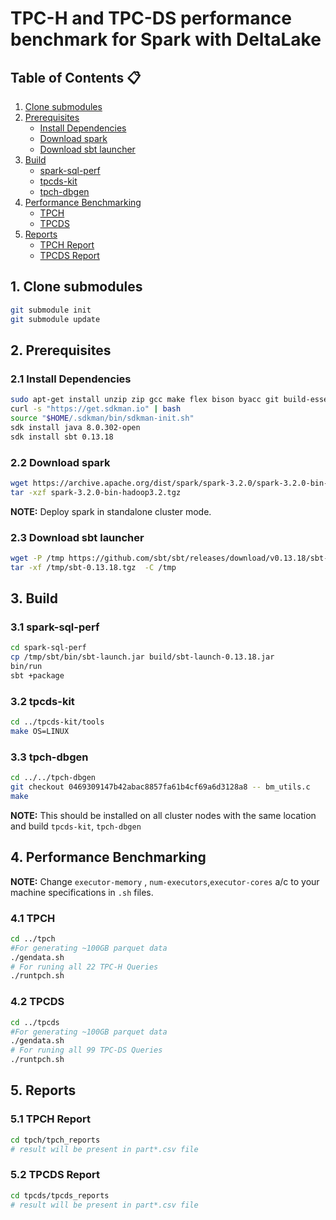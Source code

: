 # TPC-H and TPC-DS performance benchmark for Spark with DeltaLake

## Table of Contents :clipboard:
1. [Clone submodules](#1-clone-submodules)
2. [Prerequisites](#2-prerequisites)
    - [Install Dependencies](#21-install-dependencies)
    - [Download spark](#22-download-spark)
    - [Download sbt launcher](#23-download-sbt-launcher)
3. [Build](#3-build)
    - [spark-sql-perf](#31-spark-sql-perf)
    - [tpcds-kit](#32-tpcds-kit)
    - [tpch-dbgen](#33-tpch-dbgen)
4. [Performance Benchmarking](#4-performance-benchmarking)
    - [TPCH](#41-tpch)
    - [TPCDS](#42-tpcds)
5. [Reports](#5-performance-reports)
    - [TPCH Report](#51-tpch-reports)
    - [TPCDS Report](#52-tpcds-reports)

## 1. Clone submodules

```bash
git submodule init
git submodule update
```

## 2. Prerequisites

### 2.1 Install Dependencies

```bash
sudo apt-get install unzip zip gcc make flex bison byacc git build-essential -y
curl -s "https://get.sdkman.io" | bash
source "$HOME/.sdkman/bin/sdkman-init.sh"
sdk install java 8.0.302-open
sdk install sbt 0.13.18
```

### 2.2 Download spark

```bash
wget https://archive.apache.org/dist/spark/spark-3.2.0/spark-3.2.0-bin-hadoop3.2.tgz
tar -xzf spark-3.2.0-bin-hadoop3.2.tgz
```
**NOTE:** Deploy spark in standalone cluster mode. 

### 2.3 Download sbt launcher

```bash
wget -P /tmp https://github.com/sbt/sbt/releases/download/v0.13.18/sbt-0.13.18.tgz
tar -xf /tmp/sbt-0.13.18.tgz  -C /tmp
```


## 3. Build

### 3.1 spark-sql-perf

```bash
cd spark-sql-perf
cp /tmp/sbt/bin/sbt-launch.jar build/sbt-launch-0.13.18.jar
bin/run
sbt +package
```

### 3.2 tpcds-kit

```bash
cd ../tpcds-kit/tools
make OS=LINUX
```
### 3.3 tpch-dbgen

```bash
cd ../../tpch-dbgen
git checkout 0469309147b42abac8857fa61b4cf69a6d3128a8 -- bm_utils.c
make
```
**NOTE:** This should be installed on all cluster nodes with the same location and build `tpcds-kit`, `tpch-dbgen`

## 4. Performance Benchmarking

**NOTE:** Change `executor-memory` , `num-executors`,`executor-cores` a/c to your machine specifications in `.sh` files.

### 4.1 TPCH
```bash
cd ../tpch
#For generating ~100GB parquet data
./gendata.sh
# For runing all 22 TPC-H Queries
./runtpch.sh
```

### 4.2 TPCDS
```bash
cd ../tpcds
#For generating ~100GB parquet data
./gendata.sh
# For runing all 99 TPC-DS Queries
./runtpch.sh
```

## 5. Reports

### 5.1 TPCH Report
```bash
cd tpch/tpch_reports
# result will be present in part*.csv file
```

### 5.2 TPCDS Report
```bash
cd tpcds/tpcds_reports
# result will be present in part*.csv file
```
